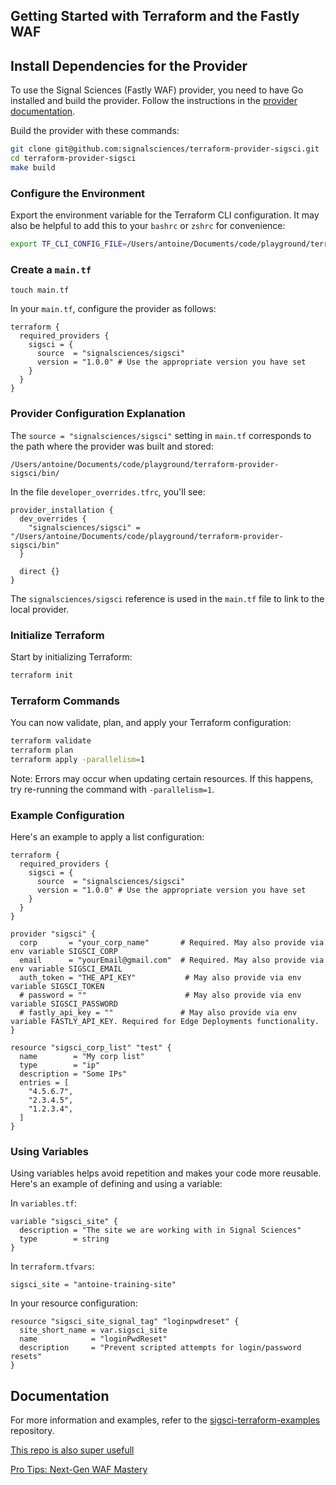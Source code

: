 ## Getting Started with Terraform and the Fastly WAF 


## Install Dependencies for the Provider

To use the Signal Sciences (Fastly WAF) provider, you need to have Go installed and build the provider. Follow the instructions in the [provider documentation](https://registry.terraform.io/providers/signalsciences/sigsci/latest/docs#requirements).

Build the provider with these commands:

```bash
git clone git@github.com:signalsciences/terraform-provider-sigsci.git
cd terraform-provider-sigsci
make build
```

### Configure the Environment

Export the environment variable for the Terraform CLI configuration. It may also be helpful to add this to your `bashrc` or `zshrc` for convenience:

```bash
export TF_CLI_CONFIG_FILE=/Users/antoine/Documents/code/playground/terraform-provider-sigsci/bin/developer_overrides.tfrc
```

### Create a `main.tf`

```
touch main.tf
```

In your `main.tf`, configure the provider as follows:

```hcl
terraform {
  required_providers {
    sigsci = {
      source  = "signalsciences/sigsci"
      version = "1.0.0" # Use the appropriate version you have set
    }
  }
}
```

### Provider Configuration Explanation

The `source = "signalsciences/sigsci"` setting in `main.tf` corresponds to the path where the provider was built and stored:

```
/Users/antoine/Documents/code/playground/terraform-provider-sigsci/bin/
```

In the file `developer_overrides.tfrc`, you'll see:

```hcl
provider_installation {
  dev_overrides {
    "signalsciences/sigsci" = "/Users/antoine/Documents/code/playground/terraform-provider-sigsci/bin"
  }

  direct {}
}
```

The `signalsciences/sigsci` reference is used in the `main.tf` file to link to the local provider.



### Initialize Terraform

Start by initializing Terraform:

```bash
terraform init
```


### Terraform Commands

You can now validate, plan, and apply your Terraform configuration:

```bash
terraform validate
terraform plan
terraform apply -parallelism=1
```

Note: Errors may occur when updating certain resources. If this happens, try re-running the command with `-parallelism=1`.

### Example Configuration

Here's an example to apply a list configuration:

```hcl
terraform {
  required_providers {
    sigsci = {
      source  = "signalsciences/sigsci"
      version = "1.0.0" # Use the appropriate version you have set
    }
  }
}

provider "sigsci" {
  corp       = "your_corp_name"       # Required. May also provide via env variable SIGSCI_CORP
  email      = "yourEmail@gmail.com"  # Required. May also provide via env variable SIGSCI_EMAIL
  auth_token = "THE_API_KEY"           # May also provide via env variable SIGSCI_TOKEN
  # password = ""                      # May also provide via env variable SIGSCI_PASSWORD
  # fastly_api_key = ""               # May also provide via env variable FASTLY_API_KEY. Required for Edge Deployments functionality.
}

resource "sigsci_corp_list" "test" {
  name        = "My corp list"
  type        = "ip"
  description = "Some IPs"
  entries = [
    "4.5.6.7",
    "2.3.4.5",
    "1.2.3.4",
  ]
}
```

### Using Variables

Using variables helps avoid repetition and makes your code more reusable. Here's an example of defining and using a variable:

In `variables.tf`:

```hcl
variable "sigsci_site" {
  description = "The site we are working with in Signal Sciences"
  type        = string
}
```

In `terraform.tfvars`:

```hcl
sigsci_site = "antoine-training-site"
```

In your resource configuration:

```hcl
resource "sigsci_site_signal_tag" "loginpwdreset" {
  site_short_name = var.sigsci_site
  name            = "loginPwdReset"
  description     = "Prevent scripted attempts for login/password resets"
}
```

## Documentation

For more information and examples, refer to the [sigsci-terraform-examples](https://github.com/rickyaustin/sigsci-terraform-examples) repository.

[This repo is also super usefull](https://github.com/fastly/security-use-cases/tree/main/gold-standard-starter)

[Pro Tips: Next-Gen WAF Mastery](https://www.fastly.com/blog/10-pro-tips-for-getting-the-most-out-of-your-next-gen-waf/)